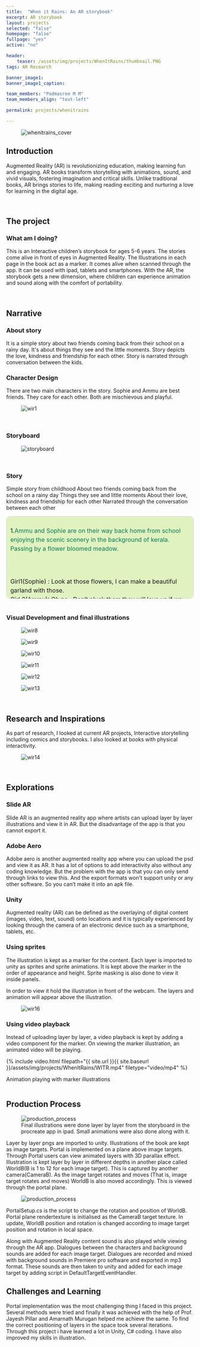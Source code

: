 ```yaml
---
title:  "When it Rains: An AR storybook"
excerpt: AR storybook
layout: projects
selected: "false"
homepage: "false"
fullpage: "yes"
active: "no"

header:
    teaser: /assets/img/projects/WhenItRains/thumbnail.PNG
tags: AR Research

banner_image1: 
banner_image1_caption:

team_members: "Padmasree M M"
team_members_align: "text-left"

permalink: projects/whenitrains

--- 
```


<figure class="align-center" style="width:100%;">
  <img src="{{ site.url }}{{ site.baseurl }}/assets/img/projects/WhenItRains/witr_cov.jpeg" alt="whenitrains_cover">
</figure>

## Introduction

Augmented Reality (AR) is revolutionizing education, making learning fun and engaging. AR books transform storytelling with animations, sound, and vivid visuals, fostering imagination and critical skills. Unlike traditional books, AR brings stories to life, making reading exciting and nurturing a love for learning in the digital age.

<br>

## The project

### What am I doing?

This is an Interactive children’s storybook for ages 5-6 years. The stories come alive in front of eyes in Augmented Reality. The Illustrations in each page in the book act as a marker. It comes alive when scanned through the app. It can be used with ipad, tablets and smartphones. With the AR, the storybook gets a new dimension, where children can experience animation and sound along with the comfort of portability.

<br>

## Narrative

### About story

It is a simple story about two friends coming back from their school on a rainy day. It's about things they see and the little moments. Story depicts the love, kindness and friendship for each other. Story is narrated through conversation between the kids.

### Character Design

There are two main characters in the story. Sophie and Ammu are best friends. They care for each other. Both are mischievous and playful.

<figure class="align-center" style="width:100%;">
  <img src="{{ site.url }}{{ site.baseurl }}/assets/img/projects/WhenItRains/wir1.png" alt="wir1">
</figure>

<br>

### Storyboard

<figure class="align-center" style="width:100%;">
  <img src="{{ site.url }}{{ site.baseurl }}/assets/img/projects/WhenItRains/group.png" alt="storyboard">
</figure>
<br>

### Story

Simple story from childhood
About two friends coming back from the school on a rainy day
Things they see and little moments
About their love, kindness and friendship for each other
Narrated through the conversation between each other


<div style="max-height: 200px; overflow-y: auto; border: 1px solid #ddd; padding: 10px; border-radius: 10px; font-size: 16px; line-height: 1.5; background-color: #DFF2BF; scrollbar-color:  #028056 #DFF2BF; scrollbar-width: thin;">
 
  1.<span style="color: #028056;">Ammu and Sophie are on their way back home from school enjoying the scenic scenery in the background of kerala. Passing by a flower bloomed meadow.</span>

     

<br>
<br>
Girl1(Sophie) : Look at those flowers, I can make a beautiful garland with those.
<br>
Girl 2(Ammu): Oh no...Don’t pluck them they will love us if we let them live.
Sophie: They are alive? Can they see us?
Ammu: Yeah, they will die if we pluck them. They have emotions too..
<br>
<br>
2.<span style="color: #028056;">
Weather is changing to slightly dark cloudy- about to start rain and windy. A frog croaks next to them- it’s about to rain.</span>

<br><br>
Sophie smiles at her best friend and leaves the flower unplucked.
<br><br>
3.<span style="color: #028056;">
Both children are sharing one umbrella, leaving them wet on both sides anyway.</span>
<br><br>
Sophie: I really really love this  fragrance of wet mud. And look at those greenery around us! Wow!
Ammu: Yeah true! How good is that every year our school reopens on ‘Edavapathy rains’. And we get to enjoy this rain so much.
<br><br>
4.<span style="color: #028056;"> 
They decide to drop the umbrella and move forward without it and actually enjoying it!</span>

<br><br>
5.<span style="color: #028056;">
Both about to start a race from the hilly top to bottom.</span>
<br>
Sophie: Who wins will buy the other ‘Mittayi’ from Dasettan’s shop, cross your heart.
Ammu: Yippie, let’s start the race!
<br><br>
6.<span style="color: #028056;">
Local fisherman catching fish. Children are both watching in wonder
</span>
<br>
Ammu: I will also catch ‘Piloppi’
Sophie: Uncle will you give us one ‘Piloppi’ so that will take it home and put it in the tank?
<br><br>
Uncle(Local fisherman) laughs 
Children Laughs
<br><br>
7.<span style="color: #028056;">
Both children are about to turn in two different directions, to their homes.</span>
<br>
Sophie: If Mummy finds me wet, she will surely scold me.
Ammu: Don’t tell her. As soon as you reach home, change your clothes and wipe yourself well.
Sophie: Yes, you too and take this ‘Piloppi’ with you.
<br><br>



8.<span style="color: #028056;">
A distant discussion of friends
</span>
<br>
Ammu: Don’t forget to bring ‘Morukoottan’ tomorrow for lunch
Sophie: Yes, will tell Mummy.
<br><br>
9. <span style="color: #028056;">
A traditional home interior, where the kid is half dried with the towel.
</span>
<br>
Sophie/Ammu: Achheeee!!(Sneeze)

</div>
<br>


### Visual Development and final illustrations

<figure class="align-center" style="width:100%;">
  <img src="{{ site.url }}{{ site.baseurl }}/assets/img/projects/WhenItRains/wir8.jpg" alt="wir8">
</figure>

<figure class="align-center" style="width:100%;">
  <img src="{{ site.url }}{{ site.baseurl }}/assets/img/projects/WhenItRains/wir9.jpg" alt="wir9">
</figure>

<figure class="align-center" style="width:100%;">
  <img src="{{ site.url }}{{ site.baseurl }}/assets/img/projects/WhenItRains/wir10.jpg" alt="wir10">
</figure>

<figure class="align-center" style="width:100%;">
  <img src="{{ site.url }}{{ site.baseurl }}/assets/img/projects/WhenItRains/wir11.jpg" alt="wir11">
</figure>

<figure class="align-center" style="width:100%;">
  <img src="{{ site.url }}{{ site.baseurl }}/assets/img/projects/WhenItRains/wir12.jpg" alt="wir12">
</figure>

<figure class="align-center" style="width:100%;">
  <img src="{{ site.url }}{{ site.baseurl }}/assets/img/projects/WhenItRains/wir13.jpg" alt="wir13">
</figure>

<br>

## Research and Inspirations

As part of research, I looked at current AR projects, Interactive storytelling including comics and storybooks. I also looked at books with physical interactivity.

<figure class="align-center" style="width:100%;">
  <img src="{{ site.url }}{{ site.baseurl }}/assets/img/projects/WhenItRains/wir14.jpg" alt="wir14">
</figure>

<br>

## Explorations

### Slide AR

Slide AR is an augmented reality app where artists can upload layer by layer illustrations and view it in AR. But the disadvantage of the app is that you cannot export it.

### Adobe Aero

Adobe aero is another augmented reality app where you can upload the psd and view it as AR. It has a lot of options to add interactivity also without any coding knowledge. But the problem with the app is that you can only send through links to view this. And the export formats won't support unity or any other software. So you can’t make it into an apk file.

### Unity

Augmented reality (AR) can be defined as the overlaying of digital content (images, video, text, sound) onto locations and it is typically experienced by looking through the camera of an electronic device such as a smartphone, tablets, etc.

### Using sprites

The illustration is kept as a marker for the content. Each layer is imported to unity as sprites and sprite animations. It is kept above the marker in the order of appearance and height. Sprite masking is also done to view it inside panels.

In order to view it hold the illustration in front of the webcam. The layers and animation will appear above the illustration.

<figure class="align-center" style="width:100%;">
  <img src="{{ site.url }}{{ site.baseurl }}/assets/img/projects/WhenItRains/wir16.png" alt="wir16">
</figure>

### Using video playback

Instead of uploading layer by layer, a video playback is kept by adding a video component for the marker. On viewing the marker illustration, an animated video will be playing.

{% include video.html filepath="{{ site.url }}{{ site.baseurl }}/assets/img/projects/WhenItRains/WITR.mp4" filetype="video/mp4" %}
<figcaption>Animation playing with marker illustrations</figcaption>
<br>

## Production Process

<figure class="align-center" style="width:100%;">
  <img src="{{ site.url }}{{ site.baseurl }}/assets/img/projects/WhenItRains/char_ill.png" alt="production_process">
  <figcaption>Final illustrations were done layer by layer from the storyboard in the procreate app in ipad. Small animations were also done along with it.</figcaption>
</figure>

Layer by layer pngs are imported to unity. Illustrations of the book are kept as image targets. Portal is implemented on a plane above image targets. Through Portal users can view animated layers with 3D parallax effect. Illustration is kept layer by layer in different depths in another place called WorldB(B is 1 to 12 for each image target). This is captured by another camera(CameraB). As the image target rotates and moves (That is, image target rotates and moves) WorldB is also moved accordingly. This is viewed through the portal plane.

<figure class="align-center" style="width:100%;">
  <img src="{{ site.url }}{{ site.baseurl }}/assets/img/projects/WhenItRains/dev_1.png" alt="production_process">
  <figcaption></figcaption>
</figure>

PortalSetup.cs is the script to change the rotation and position of WorldB. Portal plane rendertexture is initialised as the CameraB target texture. In update, WorldB position and rotation is changed according to image target position and rotation in local space.
<br>

Along with Augmented Reality content sound is also played while viewing through the AR app. Dialogues between the characters and background sounds are added for each image target. Dialogues are recorded and mixed with background sounds in Premiere pro software and exported in mp3 format. These sounds are then taken to unity and added for each image target by adding script in  DefaultTargetEventHandler.

## Challenges and Learning

Portal implementation was the most challenging thing I faced in this project. Several methods were tried and finally it was achieved with the help of Prof. Jayesh Pillar and Amarnath Murugan helped me achieve the same. To find the correct positioning of layers in the space took several iterations. Through this project i have learned a lot in Unity, C# coding. I have also improved my skills in illustration. 




